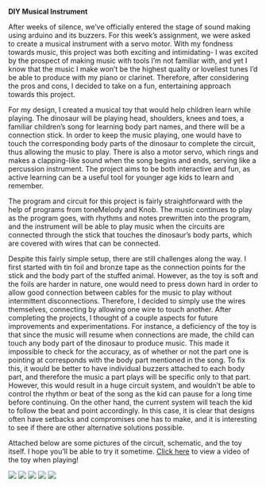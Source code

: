 **DIY Musical Instrument**

After weeks of silence, we’ve officially entered the stage of sound making using arduino and its buzzers. For this week’s assignment, we were asked to create a musical instrument with a servo motor. With my fondness towards music, this project was both exciting and intimidating- I was excited by the prospect of making music with tools I’m not familiar with, and yet I know that the music I make won’t be the highest quality or loveliest tunes I’d be able to produce with my piano or clarinet. Therefore, after considering the pros and cons, I decided to take on a fun, entertaining approach towards this project. 

For my design, I created a musical toy that would help children learn while playing. The dinosaur will be playing head, shoulders, knees and toes, a familiar children’s song for learning body part names, and there will be a connection stick. In order to keep the music playing, one would have to touch the corresponding body parts of the dinosaur to complete the circuit, thus allowing the music to play. There is also a motor servo, which rings and makes a clapping-like sound when the song begins and ends, serving like a percussion instrument. The project aims to be both interactive and fun, as active learning can be a useful tool for younger age kids to learn and remember. 

The program and circuit for this project is fairly straightforward with the help of programs from toneMelody and Knob. The music continues to play as the program goes, with rhythms and notes prewritten into the program, and the instrument will be able to play music when the circuits are connected through the stick that touches the dinosaur’s body parts, which are covered with wires that can be connected. 

Despite this fairly simple setup, there are still challenges along the way. I first started with tin foil and bronze tape as the connection points for the stick and the body part of the stuffed animal. However, as the toy is soft and the foils are harder in nature, one would need to press down hard in order to allow good connection between cables for the music to play without intermittent disconnections. Therefore, I decided to simply use the wires themselves, connecting by allowing one wire to touch another. After completing the projects, I thought of a couple aspects for future improvements and experimentations. For instance, a deficiency of the toy is that since the music will resume when connections are made, the child can touch any body part of the dinosaur to produce music. This made it impossible to check for the accuracy, as of whether or not the part one is pointing at corresponds with the body part mentioned in the song. To fix this, it would be better to have individual buzzers attached to each body part, and therefore the music a part plays will be specific only to that part. However, this would result in a huge circuit system, and wouldn’t be able to control the rhythm or beat of the song as the kid can pause for a long time before continuing. On the other hand, the current system will teach the kid to follow the beat and point accordingly. In this case, it is clear that designs often have setbacks and compromises one has to make, and it is interesting to see if there are other alternative solutions possible.

Attached below are some pictures of the circuit, schematic, and the toy itself. I hope you’ll be able to try it sometime. [Click here](https://youtu.be/25NTIPZlW-g) to view a video of the toy when playing!

![](IMG_7425.jpg)
![](IMG_7437.jpg)
![](IMG_7438.jpg)
![](IMG_7443.jpg)
![](IMG_7444.jpg)



